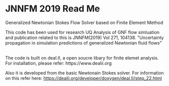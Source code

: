 # JNNFM 2019 Read Me 
Generalized Newtonian Stokes Flow Solver
based on Finite Element Method </br>

This code has been used for research UQ Analysis of GNF flow simluation
and publication related to this is JNNFM(2019) Vol 271, 104138.
"Uncertainty propagation in simulation predictions
of generalized Newtonian fluid flows" 

</br>
The code is built on deal.II, a open soucre libary for finite elemet analysis. For installation, please refer: https://www.dealii.org </br>

Also it is developed from the basic Newtonain Stokes solver.
For information on this refer here: https://dealii.org/developer/doxygen/deal.II/step_22.html </br> 
